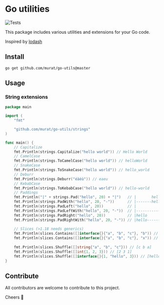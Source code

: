 # Go utilities

![Tests](https://github.com/murat/dicterm/actions/workflows/test.yml/badge.svg)

This package includes various utilities and extensions for your Go code.

Inspired by [lodash](https://lodash.com)

## Install

```shell
go get github.com/murat/go-utils@master
```

## Usage

### String extensions

```go
package main

import (
	"fmt"

	"github.com/murat/go-utils/strings"
)

func main() {
	// Capitalize
	fmt.Println(strings.Capitalize("hello world")) // Hello World
	// CamelCase
	fmt.Println(strings.ToCamelCase("hello world")) // helloWorld
	// SnakeCase
	fmt.Println(strings.ToSnakeCase("hello world")) // hello_world
	// Deburr
	fmt.Println(strings.Deburr("éàèù")) // eaeu
	// KebabCase
	fmt.Println(strings.ToKebabCase("hello world")) // hello-world
	// Paddings
	fmt.Println("|" + strings.Pad("hello", 20) + "|")   // |       hello        |
	fmt.Println(strings.PadWith("hello", 20, "-"))      // |-------hello--------|
	fmt.Println(strings.PadLeft("hello", 20))           // |               hello|
	fmt.Println(strings.PadLeftWith("hello", 20, "-"))  // |---------------hello|
	fmt.Println(strings.PadRight("hello", 20))          // |hello               |
	fmt.Println(strings.PadRightWith("hello", 20, "-")) // |hello---------------|
	
	// Slices (>1.18 needs generics)
	fmt.Println(slices.Contains([]interface{}{"a", "b", "c"}, "b")) // true
	fmt.Println(slices.Contains([]interface{}{"a", "b", "c"}, "x")) // false
	
	fmt.Println(slices.Shuffle([]string{"a", "b", "c"})) // [c b a]
	fmt.Println(slices.Shuffle([]int{1, 2, 3})) // [2 3 1]
	fmt.Println(slices.Shuffle([]interface{}{1, "hello", 3})) // [hello 3 1]
}
```

## Contribute

All contributors are welcome to contribute to this project.

Cheers :beer:
